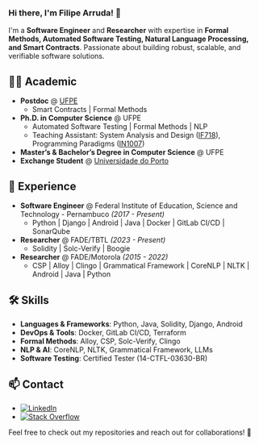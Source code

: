 ### Hi there, I'm Filipe Arruda! 👋

I'm a **Software Engineer** and **Researcher** with expertise in **Formal Methods, Automated Software Testing, Natural Language Processing, and Smart Contracts**. Passionate about building robust, scalable, and verifiable software solutions.

## 🧑‍🎓 Academic
- **Postdoc** @ [UFPE](https://www.ufpe.br/)
  - Smart Contracts | Formal Methods
- **Ph.D. in Computer Science** @ UFPE
  - Automated Software Testing | Formal Methods | NLP
  - Teaching Assistant: System Analysis and Design ([IF718](https://sites.google.com/a/cin.ufpe.br/if718)), Programming Paradigms ([IN1007](https://www.cin.ufpe.br/~in1007))
- **Master’s & Bachelor’s Degree in Computer Science** @ UFPE
- **Exchange Student** @ [Universidade do Porto](https://www.up.pt/)

## 💼 Experience
- **Software Engineer** @ Federal Institute of Education, Science and Technology - Pernambuco _(2017 - Present)_
  - Python | Django | Android | Java | Docker | GitLab CI/CD | SonarQube
- **Researcher** @ FADE/TBTL _(2023 - Present)_
  - Solidity | Solc-Verify | Boogie
- **Researcher** @ FADE/Motorola _(2015 - 2022)_
  - CSP | Alloy | Clingo | Grammatical Framework | CoreNLP | NLTK | Android | Java | Python

## 🛠️ Skills
- **Languages & Frameworks**: Python, Java, Solidity, Django, Android
- **DevOps & Tools**: Docker, GitLab CI/CD, Terraform
- **Formal Methods**: Alloy, CSP, Solc-Verify, Clingo
- **NLP & AI**: CoreNLP, NLTK, Grammatical Framework, LLMs
- **Software Testing**: Certified Tester (14-CTFL-03630-BR)

## 📫 Contact
- [![LinkedIn](https://img.shields.io/badge/-LinkedIn-blue?logo=linkedin)](https://br.linkedin.com/in/filipemca)
- [![Stack Overflow](https://img.shields.io/badge/-Stack%20Overflow-orange?logo=stackoverflow)](https://stackoverflow.com/users/2723645/filipe-arruda)

Feel free to check out my repositories and reach out for collaborations! 🚀


